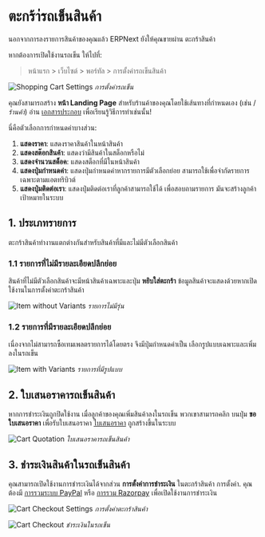 <!-- add-breadcrumbs -->
# ตะกร้า่รถเข็นสินค้า

นอกจากการลงรายการสินค้าของคุณแล้ว ERPNext ยังให้คุณขายผ่าน
ตะกร้าสินค้า

หากต้องการเปิดใช้งานรถเข็น ให้ไปที่:

> หน้าแรก > เว็บไซต์ > พอร์ทัล > การตั้งค่ารถเข็นสินค้า

![Shopping Cart Settings](/docs/assets/img/website/shopping-cart-settings.png)
*การตั้งค่ารถเข็น*

คุณยังสามารถสร้าง **หน้า Landing Page** สำหรับร้านค้าของคุณโดยใช้เส้นทางที่กำหนดเอง (เช่น /*ร้านค้า*)
อ่าน [เอกสารประกอบ](/docs/user/manual/th/website/store-landing-page) เพื่อเรียนรู้วิธีการทำเช่นนั้น!

นี่คือตัวเลือกการกำหนดค่าบางส่วน:

1. **แสดงราคา**: แสดงราคาสินค้าในหน้าสินค้า
1. **แสดงสต๊อกสินค้า**: แสดงว่ามีสินค้าในสต็อกหรือไม่
1. **แสดงจำนวนสต็อค**: แสดงสต็อกที่มีในหน้าสินค้า
1. **แสดงปุ่มกำหนดค่า**: แสดงปุ่มกำหนดค่าหากรายการมีตัวเลือกย่อย
   สามารถใช้เพื่อจำกัดรายการเฉพาะตามแอตทริบิวต์
1. **แสดงปุ่มติดต่อเรา**: แสดงปุ่มติดต่อเราที่ลูกค้าสามารถใช้ได้
   เพื่อสอบถามรายการ มันจะสร้างลูกค้าเป้าหมายในระบบ

## 1. ประเภทรายการ

ตะกร้าสินค้าทำงานแตกต่างกันสำหรับสินค้าที่มีและไม่มีตัวเลือกสินค้า

### 1.1 รายการที่ไม่มีรายละเอียดปลีกย่อย

สินค้าที่ไม่มีตัวเลือกสินค้าจะมีหน้าสินค้าเฉพาะและปุ่ม **หยิบใส่ตะกร้า**  ข้อมูลสินค้าจะแสดงด้วยหากเปิดใช้งานในการตั้งค่าตะกร้าสินค้า

![Item without Variants](/docs/assets/img/website/item-without-variants.png)
*รายการไม่มีรุ่น*

### 1.2 รายการที่มีรายละเอียดปลีกย่อย

เนื่องจากไม่สามารถซื้อเทมเพลตรายการได้โดยตรง จึงมีปุ่มกำหนดค่าเป็น
เลือกรูปแบบเฉพาะและเพิ่มลงในรถเข็น

![Item with Variants](/docs/assets/img/website/item-with-variants.gif)
*รายการที่มีรูปแบบ*

## 2. ใบเสนอราคารถเข็นสินค้า

หากการชำระเงินถูกปิดใช้งาน เมื่อลูกค้าของคุณเพิ่มสินค้าลงในรถเข็น พวกเขาสามารถคลิก
บนปุ่ม **ขอใบเสนอราคา** เพื่อรับใบเสนอราคา [ใบเสนอราคา](/docs/user/manual/th/selling/quotation)
ถูกสร้างขึ้นในระบบ

![Cart Quotation](/docs/assets/img/website/cart-quotation.png)
*ใบเสนอราคารถเข็นสินค้า*

## 3. ชำระเงินสินค้าในรถเข็นสินค้า

คุณสามารถเปิดใช้งานการชำระเงินได้จากส่วน **การตั้งค่าการชำระเงิน** ในตะกร้าสินค้า
การตั้งค่า. คุณต้องมี [การรวมระบบ PayPal](/docs/user/manual/th/erpnext_integration/paypal-integration)
หรือ [การรวม Razorpay](/docs/user/manual/th/erpnext_integration/razorpay-integration)
เพื่อเปิดใช้งานการชำระเงิน

![Cart Checkout Settings](/docs/assets/img/website/cart-checkout-settings.png)
*การตั้งค่าตะกร้าสินค้า*

![Cart Checkout](/docs/assets/img/website/cart-checkout.png)
*ชำระเงินในรถเข็น*
